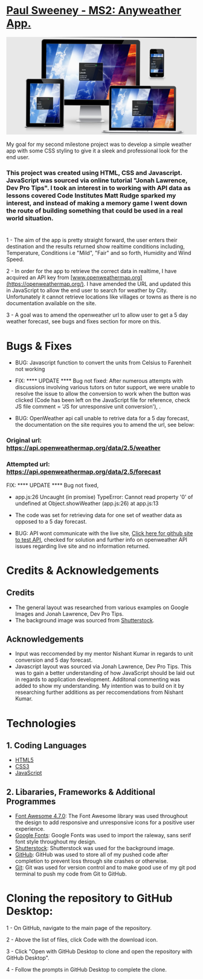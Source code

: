 # [Paul Sweeney - MS2: Anyweather App.](https://paulsweeney-cmd.github.io/Anyweather-cmd/)

![Am I Responsive?](img/Responsive-weather.png)

My goal for my second milestone project was to develop a simple weather app with some CSS styling to give it a sleek and professional look for the end user.
### This project was created using HTML, CSS and Javascript. JavaScript was sourced via online tutorial  "Jonah Lawrence, Dev Pro Tips". I took an interest in to working with API data as lessons covered Code Institutes Matt Rudge sparked my interest, and instead of making a memory game I went down the route of building something that could be used in a real world situation.


# 

1 - The aim of the app is pretty straight forward, the user enters their destination and the results returned show realtime conditions including, Temperature, Conditions i.e "Mild", "Fair" and so forth, Humidity and Wind Speed.

2 - In order for the app to retrieve the correct data in realtime, I have acquired an API key from [www.openweathermap.org](https://openweathermap.org/). I have amended the URL and updated this in JavaScript to allow the end user to search for weather by City. Unfortunately it cannot retrieve locations like villages or towns as there is no documentation available on the site.

3 - A goal was to amend the openweather url to allow user to get a 5 day weather forecast, see bugs and fixes section for more on this.

# Bugs & Fixes

- BUG: Javascript function to convert the units from Celsius to Farenheit not working
- FIX: **** UPDATE **** Bug not fixed: After numerous attempts with discussions involving various tutors on tutor support, we were unable to resolve the issue to allow the conversion to work when the button was clicked (Code has been left on the JavaScript file for reference, check JS file comment = 'JS for unresponsive unit conversion'), .

- BUG: OpenWeather api call unable to retrive data for a 5 day forecast, the documentation on the site requires you to amend the url, see below: 
### Original url: https://api.openweathermap.org/data/2.5/weather

### Attempted url: https://api.openweathermap.org/data/2.5/forecast
FIX: **** UPDATE **** Bug not fixed, 

- app.js:26 Uncaught (in promise) TypeError: Cannot read property '0' of undefined
    at Object.showWeather (app.js:26)
    at app.js:13
- The code was set for retrieving data for one set of weather data as opposed to a 5 day forecast.

- BUG: API wont communicate with the live site, [Click here for github site to test API](https://8000-rose-lobster-3bzpbxun.ws-eu03.gitpod.io/), checked for solution and further info on openweather API issues regarding live site and no information returned.




# Credits & Acknowledgements
## Credits
* The general layout was researched from various examples on Google Images and Jonah Lawrence, Dev Pro Tips.
* The background image was sourced from [Shutterstock](https://www.shutterstock.com/).

## Acknowledgements
* Input was reccomended by my mentor Nishant Kumar in regards to unit conversion and 5 day forecast.
* Javascript layout was sourced via Jonah Lawrence, Dev Pro Tips. This was to gain a better understanding of how JavaScript should be laid out in regards to application development. Additonal commenting was added to show my understanding. My intention was to build on it by researching further additions as per reccomendations from Nishant Kumar.

# Technologies
## 1. Coding Languages
* [HTML5](https://en.wikipedia.org/wiki/HTML5)
* [CSS3](https://en.wikipedia.org/wiki/CSS)
* [JavaScript](https://www.javascript.com/)
## 2. Libararies, Frameworks & Additional Programmes
* [Font Awesome 4.7.0](https://fontawesome.com/v4.7.0/): The Font Awesome library was used throughout the design to add responsive and unresponsive icons for a positive user experience.
* [Google Fonts](https://fonts.google.com/): Google Fonts was used to import the raleway, sans serif font style throughout my design.
* [Shutterstock](https://www.shutterstock.com/): Shutterstock was used for the background image.
* [GitHub](https://github.com/): GitHub was used to store all of my pushed code after completion to prevent loss through site crashes or otherwise.
* [Git](https://git-scm.com/): Git was used for version control and to make good use of my git pod terminal to push my code from Git to GitHub.

# Cloning the repository to GitHub Desktop:
1 - On GitHub, navigate to the main page of the repository.

2 - Above the list of files, click Code with the download icon.

3 - Click "Open with GitHub Desktop to clone and open the repository with GitHub Desktop".

4 - Follow the prompts in GitHub Desktop to complete the clone.

